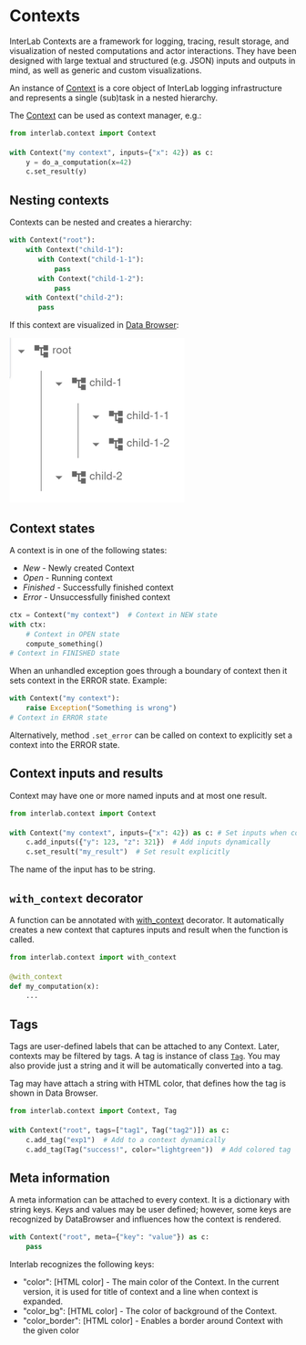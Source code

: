 # Contexts

InterLab Contexts are a framework for logging, tracing,
result storage, and visualization of nested computations and actor interactions.
They have been designed with large textual and structured (e.g. JSON) inputs and outputs in mind, as well as generic and
custom visualizations.

An instance of [Context](pdoc:interlab.context.Context) is a core object of InterLab logging infrastructure and 
represents a single (sub)task in a nested hierarchy.

The [Context](pdoc:interlab.context.Context) can be used as context manager, e.g.:

```python
from interlab.context import Context

with Context("my context", inputs={"x": 42}) as c:
    y = do_a_computation(x=42)
    c.set_result(y)
```

## Nesting contexts

Contexts can be nested and creates a hierarchy:

```python
with Context("root"):
    with Context("child-1"):
       with Context("child-1-1"):
           pass
       with Context("child-1-2"):
           pass
    with Context("child-2"):
       pass
```

If this context are visualized in [Data Browser](databrowser.md):

![Data browser screenshot](../assets/imgs/hierarchy.png)

## Context states

A context is in one of the following states: 

* *New* - Newly created Context
* *Open* - Running context
* *Finished* - Successfully finished context
* *Error* - Unsuccessfully finished context

```python
ctx = Context("my context")  # Context in NEW state
with ctx:
    # Context in OPEN state
    compute_something()    
# Context in FINISHED state
```

When an unhandled exception goes through a boundary of context then it sets context in the ERROR state. Example:

```python
with Context("my context"):
    raise Exception("Something is wrong")
# Context in ERROR state
```

Alternatively, method `.set_error` can be called on context to explicitly set a context into the ERROR state.

## Context inputs and results

Context may have one or more named inputs and at most one result.

```python
from interlab.context import Context

with Context("my context", inputs={"x": 42}) as c: # Set inputs when context is created
    c.add_inputs({"y": 123, "z": 321})  # Add inputs dynamically
    c.set_result("my_result")  # Set result explicitly
```

The name of the input has to be string.

## `with_context` decorator

A function can be annotated with [with_context](pdoc:interlab.context.with_context) decorator. It automatically
creates a new context that captures inputs and result when the function is called. 

```python
from interlab.context import with_context

@with_context
def my_computation(x):
    ...
```

## Tags

Tags are user-defined labels that can be attached to any Context. Later, contexts may be filtered by tags.
A tag is instance of class [`Tag`](pdoc:interlab.context.Tag). You may also provide just a string and it will be
automatically converted into a tag.

Tag may have attach a string with HTML color, that defines how the tag is shown in Data Browser.

```python
from interlab.context import Context, Tag

with Context("root", tags=["tag1", Tag("tag2")]) as c:
    c.add_tag("exp1")  # Add to a context dynamically
    c.add_tag(Tag("success!", color="lightgreen"))  # Add colored tag
```

## Meta information

A meta information can be attached to every context.
It is a dictionary with string keys. Keys and values may be user defined; however, some keys are recognized by
DataBrowser and influences how the context is rendered.

```python
with Context("root", meta={"key": "value"}) as c:
    pass
```

Interlab recognizes the following keys:

* "color": [HTML color] - The main color of the Context. In the current version, it is used for title of context and a line when context is expanded. 
* "color_bg": [HTML color] - The color of background of the Context.
* "color_border": [HTML color] - Enables a border around Context with the given color